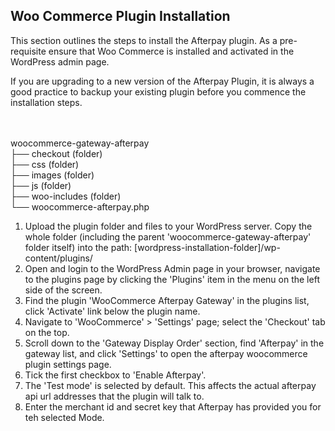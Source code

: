<h2> Woo Commerce Plugin Installation </h2>
<p>This section outlines the steps to install the Afterpay plugin. As a pre-requisite ensure that Woo Commerce is installed and activated in the WordPress admin page.</p>

<p> If you are upgrading to a new version of the Afterpay Plugin, it is always a good practice to backup your existing plugin before you commence the installation steps. </p>

<Wordpress Installation Folder> <br/>
<br/>
woocommerce-gateway-afterpay <br/>
    ├── checkout (folder)<br/>
    ├── css (folder) <br/>
    ├── images (folder) <br/>
    ├── js (folder) <br/>
    ├── woo-includes (folder) <br/>
    └── woocommerce-afterpay.php <br/>

<ol>
<li> Upload the plugin folder and files to your WordPress server. Copy the whole folder (including the parent 'woocommerce-gateway-afterpay' folder itself) into the path: [wordpress-installation-folder]/wp-content/plugins/
</li>
<li> Open and login to the WordPress Admin page in your browser, navigate to the plugins page by clicking the 'Plugins' item in the menu on the left side of the screen. </li>
<li> Find the plugin 'WooCommerce Afterpay Gateway' in the plugins list, click 'Activate' link below the plugin name. </li>
<li> Navigate to 'WooCommerce' > 'Settings' page; select the 'Checkout' tab on the top. </li>
<li> Scroll down to the 'Gateway Display Order' section, find 'Afterpay' in the gateway list, and click 'Settings' to open the afterpay woocommerce plugin settings page. </li>
<li> Tick the first checkbox to 'Enable Afterpay'. </li>
<li> The 'Test mode' is selected by default. This affects the actual afterpay api url addresses that the plugin will talk to. </li>
<li> Enter the merchant id and secret key that Afterpay has provided you for teh selected Mode. </li>
</ol>